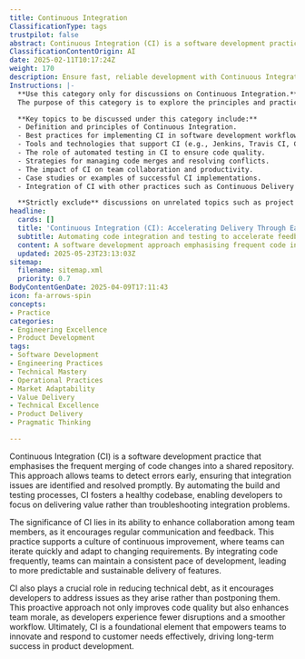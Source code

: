 ```yaml
---
title: Continuous Integration
ClassificationType: tags
trustpilot: false
abstract: Continuous Integration (CI) is a software development practice that focuses on the frequent merging of code changes into a shared repository, facilitating early detection of errors and prompt resolution of integration issues. Originating from the need for more efficient collaboration in software teams, CI automates the build and testing processes, allowing developers to concentrate on delivering value rather than troubleshooting. Its importance lies in fostering a culture of continuous improvement and collaboration, enabling teams to iterate quickly and adapt to evolving requirements. By promoting regular communication and feedback, CI helps maintain a consistent development pace, resulting in more predictable and sustainable feature delivery. Additionally, CI significantly reduces technical debt by encouraging developers to address issues as they arise, which not only enhances code quality but also boosts team morale through a smoother workflow. Ultimately, CI serves as a foundational element that empowers teams to innovate and effectively respond to customer needs, contributing to long-term success in product development.
ClassificationContentOrigin: AI
date: 2025-02-11T10:17:24Z
weight: 170
description: Ensure fast, reliable development with Continuous Integration (CI). Merge code frequently, detect errors early, and maintain a healthy codebase.
Instructions: |-
  **Use this category only for discussions on Continuous Integration.**  
  The purpose of this category is to explore the principles and practices of Continuous Integration (CI) within software development, focusing on the integration of code changes into a shared repository frequently to enhance collaboration, reduce integration problems, and ensure a reliable codebase.

  **Key topics to be discussed under this category include:**
  - Definition and principles of Continuous Integration.
  - Best practices for implementing CI in software development workflows.
  - Tools and technologies that support CI (e.g., Jenkins, Travis CI, CircleCI).
  - The role of automated testing in CI to ensure code quality.
  - Strategies for managing code merges and resolving conflicts.
  - The impact of CI on team collaboration and productivity.
  - Case studies or examples of successful CI implementations.
  - Integration of CI with other practices such as Continuous Delivery and DevOps.

  **Strictly exclude** discussions on unrelated topics such as project management methodologies outside of CI, personal opinions on software development, or any misinterpretations of CI principles that do not align with established theories and practices.
headline:
  cards: []
  title: 'Continuous Integration (CI): Accelerating Delivery Through Early Feedback Loops'
  subtitle: Automating code integration and testing to accelerate feedback, improve quality, reduce risk, and enable rapid, reliable software delivery.
  content: A software development approach emphasising frequent code integration, automated builds, rapid feedback loops, and early error detection. Posts explore integration techniques, automated testing strategies, build pipeline optimisation, reducing technical debt, enhancing team collaboration, and improving software delivery predictability to accelerate value delivery and responsiveness to customer needs.
  updated: 2025-05-23T23:13:03Z
sitemap:
  filename: sitemap.xml
  priority: 0.7
BodyContentGenDate: 2025-04-09T17:11:43
icon: fa-arrows-spin
concepts:
- Practice
categories:
- Engineering Excellence
- Product Development
tags:
- Software Development
- Engineering Practices
- Technical Mastery
- Operational Practices
- Market Adaptability
- Value Delivery
- Technical Excellence
- Product Delivery
- Pragmatic Thinking

---
```

Continuous Integration (CI) is a software development practice that emphasises the frequent merging of code changes into a shared repository. This approach allows teams to detect errors early, ensuring that integration issues are identified and resolved promptly. By automating the build and testing processes, CI fosters a healthy codebase, enabling developers to focus on delivering value rather than troubleshooting integration problems.

The significance of CI lies in its ability to enhance collaboration among team members, as it encourages regular communication and feedback. This practice supports a culture of continuous improvement, where teams can iterate quickly and adapt to changing requirements. By integrating code frequently, teams can maintain a consistent pace of development, leading to more predictable and sustainable delivery of features.

CI also plays a crucial role in reducing technical debt, as it encourages developers to address issues as they arise rather than postponing them. This proactive approach not only improves code quality but also enhances team morale, as developers experience fewer disruptions and a smoother workflow. Ultimately, CI is a foundational element that empowers teams to innovate and respond to customer needs effectively, driving long-term success in product development.
